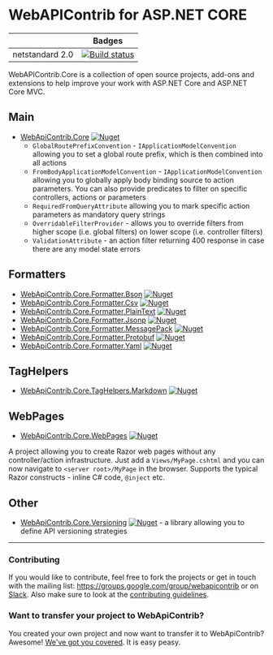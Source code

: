 # WebAPIContrib for ASP.NET CORE

|                           | Badges                                                                                                                                                       |
| ------------------------- | ------------------------------------------------------------------------------------------------------------------------------------------------------------ |
| netstandard 2.0       | [![Build status](https://ci.appveyor.com/api/projects/status/4n10t3rrkju3fwyy?svg=true)](https://ci.appveyor.com/project/thabart/webapicontrib-core)         |

WebAPIContrib.Core is a collection of open source projects, add-ons and extensions to help improve your work with ASP.NET Core and ASP.NET Core MVC.

## Main

* [WebApiContrib.Core](https://github.com/WebApiContrib/WebAPIContrib.Core/tree/master/src/WebApiContrib.Core) [![Nuget](http://img.shields.io/nuget/v/WebApiContrib.Core.svg?maxAge=10800)](https://www.nuget.org/packages/WebApiContrib.Core/)
  * `GlobalRoutePrefixConvention` - `IApplicationModelConvention` allowing you to set a global route prefix, which is then combined into all actions
  * `FromBodyApplicationModelConvention` - `IApplicationModelConvention` allowing you to globally apply body binding source to action parameters. You can also provide predicates to filter on specific controllers, actions or parameters
  * `RequiredFromQueryAttribute` allowing you to mark specific action parameters as mandatory query strings
  * `OverridableFilterProvider` - allows you to override filters from higher scope (i.e. global filters) on lower scope (i.e. controller filters)
  * `ValidationAttribute` - an action filter returning 400 response in case there are any model state errors

## Formatters

* [WebApiContrib.Core.Formatter.Bson](https://github.com/WebApiContrib/WebAPIContrib.Core/tree/master/src/WebApiContrib.Core.Formatter.Bson) [![Nuget](http://img.shields.io/nuget/v/WebApiContrib.Core.Formatter.Bson.svg?maxAge=10800)](https://www.nuget.org/packages/WebApiContrib.Core.Formatter.Bson/)
* [WebApiContrib.Core.Formatter.Csv](https://github.com/WebApiContrib/WebAPIContrib.Core/tree/master/src/WebApiContrib.Core.Formatter.Csv) [![Nuget](http://img.shields.io/nuget/v/WebApiContrib.Core.Formatter.Csv.svg?maxAge=10800)](https://www.nuget.org/packages/WebApiContrib.Core.Formatter.Csv/)
* [WebApiContrib.Core.Formatter.PlainText](https://github.com/WebApiContrib/WebAPIContrib.Core/tree/master/src/WebApiContrib.Core.Formatter.PlainText) [![Nuget](http://img.shields.io/nuget/v/WebApiContrib.Core.Formatter.PlainText.svg?maxAge=10800)](https://www.nuget.org/packages/WebApiContrib.Core.Formatter.PlainText/)
* [WebApiContrib.Core.Formatter.Jsonp](https://github.com/WebApiContrib/WebAPIContrib.Core/tree/master/src/WebApiContrib.Core.Formatter.Jsonp) [![Nuget](http://img.shields.io/nuget/v/WebApiContrib.Core.Formatter.Jsonp.svg?maxAge=10800)](https://www.nuget.org/packages/WebApiContrib.Core.Formatter.Jsonp/)
* [WebApiContrib.Core.Formatter.MessagePack](https://github.com/WebApiContrib/WebAPIContrib.Core/tree/master/src/WebApiContrib.Core.Formatter.MessagePack) [![Nuget](http://img.shields.io/nuget/v/WebApiContrib.Core.Formatter.MessagePack.svg?maxAge=10800)](https://www.nuget.org/packages/WebApiContrib.Core.Formatter.MessagePack/)
* [WebApiContrib.Core.Formatter.Protobuf](https://github.com/WebApiContrib/WebAPIContrib.Core/tree/master/src/WebApiContrib.Core.Formatter.Protobuf) [![Nuget](http://img.shields.io/nuget/v/WebApiContrib.Core.Formatter.Protobuf.svg?maxAge=10800)](https://www.nuget.org/packages/WebApiContrib.Core.Formatter.Protobuf/)
* [WebApiContrib.Core.Formatter.Yaml](https://github.com/WebApiContrib/WebAPIContrib.Core/tree/master/src/WebApiContrib.Core.Formatter.Yaml) [![Nuget](http://img.shields.io/nuget/v/WebApiContrib.Core.Formatter.Yaml.svg?maxAge=10800)](https://www.nuget.org/packages/WebApiContrib.Core.Formatter.Yaml/)

## TagHelpers
* [WebApiContrib.Core.TagHelpers.Markdown](https://github.com/WebApiContrib/WebAPIContrib.Core/tree/master/src/WebApiContrib.Core.TagHelpers.Markdown) [![Nuget](http://img.shields.io/nuget/v/WebApiContrib.Core.TagHelpers.Markdown.svg?maxAge=10800)](https://www.nuget.org/packages/WebApiContrib.Core.TagHelpers.Markdown/)

## WebPages
* [WebApiContrib.Core.WebPages](https://github.com/WebApiContrib/WebAPIContrib.Core/tree/master/src/WebApiContrib.Core.WebPages) [![Nuget](http://img.shields.io/nuget/v/WebApiContrib.Core.WebPages.svg?maxAge=10800)](https://www.nuget.org/packages/WebApiContrib.Core.WebPages/)

A project allowing you to create Razor web pages without any controller/action infrastructure. Just add a `Views/MyPage.cshtml` and you can now navigate to `<server root>/MyPage` in the browser. Supports the typical Razor constructs - inline C# code, `@inject` etc.

## Other

* [WebApiContrib.Core.Versioning](https://github.com/WebApiContrib/WebAPIContrib.Core/tree/master/src/WebApiContrib.Core.Versioning) [![Nuget](http://img.shields.io/nuget/v/WebApiContrib.Core.Versioning.svg?maxAge=10800)](https://www.nuget.org/packages/WebApiContrib.Core.Versioning/) - a library allowing you to define API versioning strategies

---

### Contributing
If you would like to contribute, feel free to fork the projects or get in touch with the mailing list: https://groups.google.com/group/webapicontrib or on [Slack](https://webapicontrib.azurewebsites.net). Also make sure to look at the [contributing guidelines](https://github.com/WebApiContrib/WebAPIContrib.Core/blob/master/CONTRIBUTING.md).

### Want to transfer your project to WebApiContrib?

You created your own project and now want to transfer it to WebApiContrib? Awesome! [We've got you covered](https://github.com/WebApiContrib/WebAPIContrib/wiki/Guidelines-for-transferring-projects-to-Web-API-Contrib). It is easy peasy.
